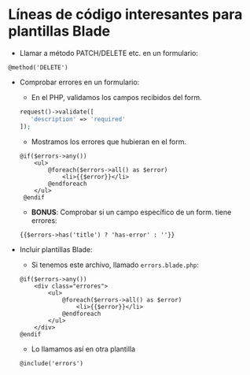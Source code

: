 # Líneas de código interesantes para plantillas Blade


- Llamar a método PATCH/DELETE etc. en un formulario:

```
@method('DELETE')
```

- Comprobar errores en un formulario:

    - En el PHP, validamos los campos recibidos del form. 
   ```php
   request()->validate([
      'description' => 'required'
   ]);
    ```

   - Mostramos los errores que hubieran en el form.
   ```blade
   @if($errors->any())
       <ul>
           @foreach($errors->all() as $error)
               <li>{{$error}}</li>
           @endforeach
       </ul>
    @endif
   ```
   - **BONUS**: Comprobar si un campo específico de un form. tiene errores:
   ```blade
   {{$errors->has('title') ? 'has-error' : ''}}
   ```

- Incluir plantillas Blade:
    - Si tenemos este archivo, llamado `errors.blade.php`:
    ```blade
    @if($errors->any())
        <div class="errores">
            <ul>
                @foreach($errors->all() as $error)
                    <li>{{$error}}</li>
                @endforeach
            </ul>
        </div>
    @endif
    ```   
    - Lo llamamos así en otra plantilla  
    ```blade
    @include('errors')
    ```